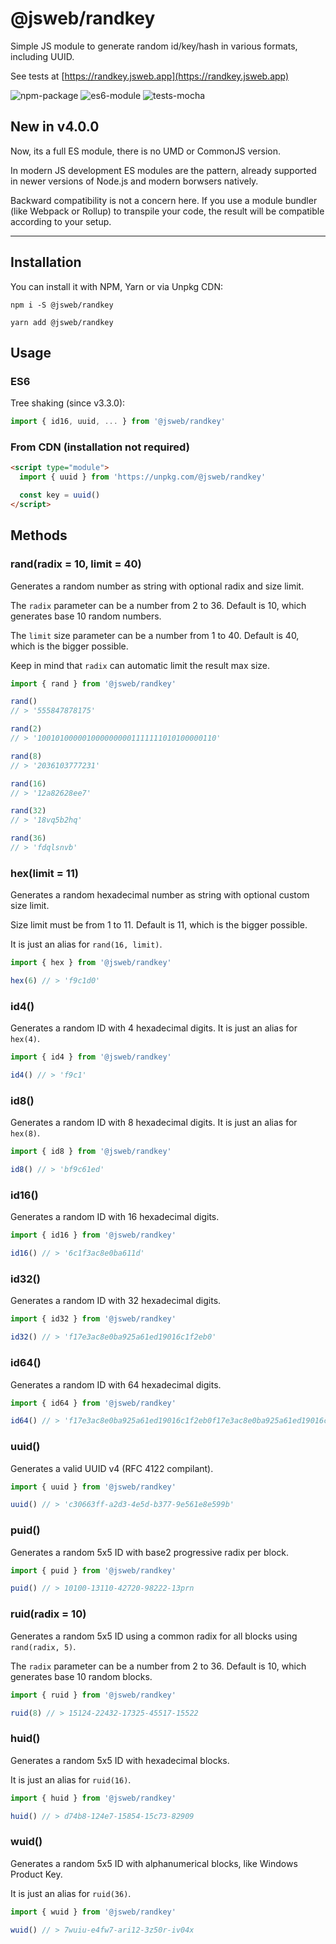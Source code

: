 # @jsweb/randkey

Simple JS module to generate random id/key/hash in various formats, including UUID.

See tests at [https://randkey.jsweb.app](https://randkey.jsweb.app)

![npm-package](https://img.shields.io/badge/npm-package-blue.svg?style=for-the-badge)
![es6-module](https://img.shields.io/badge/es6-module-blue.svg?style=for-the-badge)
![tests-mocha](https://img.shields.io/badge/tests-mocha-blue.svg?style=for-the-badge)

## New in v4.0.0

Now, its a full ES module, there is no UMD or CommonJS version.

In modern JS development ES modules are the pattern, already supported in newer versions of Node.js and modern borwsers natively.

Backward compatibility is not a concern here. If you use a module bundler (like Webpack or Rollup) to transpile your code, the result will be compatible according to your setup.

---

## Installation

You can install it with NPM, Yarn or via Unpkg CDN:

`npm i -S @jsweb/randkey`

`yarn add @jsweb/randkey`

## Usage

### ES6

Tree shaking (since v3.3.0):

```javascript
import { id16, uuid, ... } from '@jsweb/randkey'
```

### From CDN (installation not required)

```html
<script type="module">
  import { uuid } from 'https://unpkg.com/@jsweb/randkey'

  const key = uuid()
</script>
```

## Methods

### rand(radix = 10, limit = 40)

Generates a random number as string with optional radix and size limit.

The `radix` parameter can be a number from 2 to 36. Default is 10, which generates base 10 random numbers.

The `limit` size parameter can be a number from 1 to 40. Default is 40, which is the bigger possible.

Keep in mind that `radix` can automatic limit the result max size.

```javascript
import { rand } from '@jsweb/randkey'

rand()
// > '555847878175'

rand(2)
// > '1001010000010000000001111111010100000110'

rand(8)
// > '2036103777231'

rand(16)
// > '12a82628ee7'

rand(32)
// > '18vq5b2hq'

rand(36)
// > 'fdqlsnvb'
```

### hex(limit = 11)

Generates a random hexadecimal number as string with optional custom size limit.

Size limit must be from 1 to 11. Default is 11, which is the bigger possible.

It is just an alias for `rand(16, limit)`.

```javascript
import { hex } from '@jsweb/randkey'

hex(6) // > 'f9c1d0'
```

### id4()

Generates a random ID with 4 hexadecimal digits. It is just an alias for `hex(4)`.

```javascript
import { id4 } from '@jsweb/randkey'

id4() // > 'f9c1'
```

### id8()

Generates a random ID with 8 hexadecimal digits. It is just an alias for `hex(8)`.

```javascript
import { id8 } from '@jsweb/randkey'

id8() // > 'bf9c61ed'
```

### id16()

Generates a random ID with 16 hexadecimal digits.

```javascript
import { id16 } from '@jsweb/randkey'

id16() // > '6c1f3ac8e0ba611d'
```

### id32()

Generates a random ID with 32 hexadecimal digits.

```javascript
import { id32 } from '@jsweb/randkey'

id32() // > 'f17e3ac8e0ba925a61ed19016c1f2eb0'
```

### id64()

Generates a random ID with 64 hexadecimal digits.

```javascript
import { id64 } from '@jsweb/randkey'

id64() // > 'f17e3ac8e0ba925a61ed19016c1f2eb0f17e3ac8e0ba925a61ed19016c1f2eb0'
```

### uuid()

Generates a valid UUID v4 (RFC 4122 compilant).

```javascript
import { uuid } from '@jsweb/randkey'

uuid() // > 'c30663ff-a2d3-4e5d-b377-9e561e8e599b'
```

### puid()

Generates a random 5x5 ID with base2 progressive radix per block.

```javascript
import { puid } from '@jsweb/randkey'

puid() // > 10100-13110-42720-98222-13prn
```

### ruid(radix = 10)

Generates a random 5x5 ID using a common radix for all blocks using `rand(radix, 5)`.

The `radix` parameter can be a number from 2 to 36. Default is 10, which generates base 10 random blocks.

```javascript
import { ruid } from '@jsweb/randkey'

ruid(8) // > 15124-22432-17325-45517-15522
```

### huid()

Generates a random 5x5 ID with hexadecimal blocks.

It is just an alias for `ruid(16)`.

```javascript
import { huid } from '@jsweb/randkey'

huid() // > d74b8-124e7-15854-15c73-82909
```

### wuid()

Generates a random 5x5 ID with alphanumerical blocks, like Windows Product Key.

It is just an alias for `ruid(36)`.

```javascript
import { wuid } from '@jsweb/randkey'

wuid() // > 7wuiu-e4fw7-ari12-3z50r-iv04x
```
